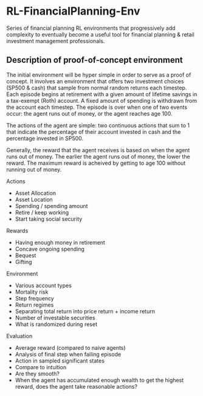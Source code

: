 # RL-FinancialPlanning-Env
Series of financial planning RL environments that progressively add complexity to eventually become a useful tool for financial planning &amp; retail investment management professionals.

## Description of proof-of-concept environment
The initial environment will be hyper simple in order to serve as a proof of concept. It involves an environment that offers two investment choices (SP500 & cash) that sample from normal random returns each timestep. Each episode begins at retirement with a given amount of lifetime savings in a tax-exempt (Roth) account. A fixed amount of spending is withdrawn from the account each timestep. The episode is over when one of two events occur: the agent runs out of money, or the agent reaches age 100. 

The actions of the agent are simple: two continuous actions that sum to 1 that indicate the percentage of their account invested in cash and the percentage invested in SP500.

Generally, the reward that the agent receives is based on when the agent runs out of money. The earlier the agent runs out of money, the lower the reward. The maximum reward is acheived by getting to age 100 without running out of money. 

Actions
* Asset Allocation
* Asset Location
* Spending / spending amount
* Retire / keep working
* Start taking social security

Rewards
* Having enough money in retirement
* Concave ongoing spending
* Bequest
* Gifting

Environment
* Various account types
* Mortality risk
* Step frequency
* Return regimes
* Separating total return into price return + income return
* Number of investable securities
* What is randomized during reset

Evaluation 
* Average reward (compared to naive agents)
* Analysis of final step when failing episode
* Action in sampled significant states
* Compare to intuition
* Are they smooth?
* When the agent has accumulated enough wealth to get the highest reward, does the agent take reasonable actions?
